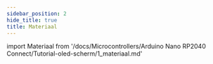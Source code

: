 ```yaml
---
sidebar_position: 2
hide_title: true
title: Materiaal
---
```


import Materiaal from '/docs/Microcontrollers/Arduino Nano RP2040 Connect/Tutorial-oled-scherm/1_materiaal.md'

<Materiaal />